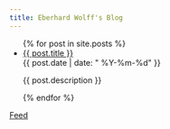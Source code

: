 ```yaml
---
title: Eberhard Wolff's Blog
---
```


<ul>
{% for post in site.posts %}
   <li>
	<a href="{{ post.url }}">{{ post.title }}</a><br>{{ post.date | date:	" %Y-%m-%d" }}
	<p>
	{{ post.description }}
	</p>
   </li>
{% endfor %}
</ul>

[Feed](/feed.xml)
